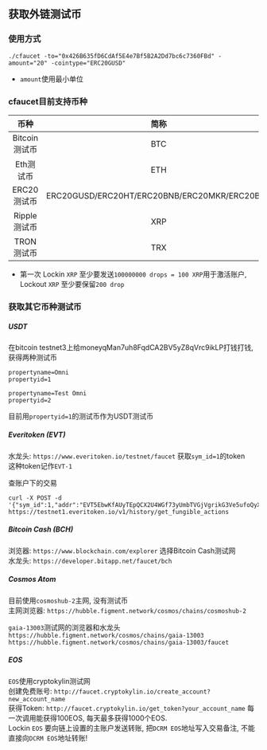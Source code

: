 ## 获取外链测试币
### 使用方式
```
./cfaucet -to="0x426B635fD6CdAf5E4e7Bf5B2A2Dd7bc6c7360FBd" -amount="20" -cointype="ERC20GUSD"
```
* `amount`使用最小单位


### cfaucet目前支持币种

币种|简称|网络|cfaucet帐号/地址|其它获取方式
:---:|:---:|:---:|:---|:---
Bitcoin测试币|BTC|Testnet3测试网|mtjq9RmBBDVne7YB4AFHYCZFn3P2AXv9D5|...
Eth测试币|ETH|Rinkeby测试网|0x426B635fD6CdAf5E4e7Bf5B2A2Dd7bc6c7360FBd|...
ERC20测试币|ERC20GUSD/ERC20HT/ERC20BNB/ERC20MKR/ERC20BNT|Rinkeby测试网|0x7b5Ec4975b5fB2AA06CB60D0187563481bcb6140|...
Ripple测试币|XRP|Ripple测试网|rwLc28nRV7WZiBv6vsHnpxUGAVcj8qpAtE|https://developers.ripple.com/xrp-test-net-faucet.html
TRON测试币|TRX|Shasta测试网|417e5f4552091a69125d5dfcb7b8c2659029395bdf|https://www.trongrid.io/shasta/#request
* 第一次 Lockin `XRP` 至少要发送`100000000 drops = 100 XRP`用于激活账户, Lockout `XRP` 至少要保留`200 drop`



### 获取其它币种测试币
##### USDT
在bitcoin testnet3上给moneyqMan7uh8FqdCA2BV5yZ8qVrc9ikLP打钱打钱, 获得两种测试币
```
propertyname=Omni
propertyid=1

propertyname=Test Omni
propertyid=2
```
目前用`propertyid=1`的测试币作为USDT测试币



##### Everitoken (EVT)
水龙头: `https://www.everitoken.io/testnet/faucet` 获取`sym_id=1`的token  
这种token记作`EVT-1`  

查账户下的交易
```
curl -X POST -d '{"sym_id":1,"addr":"EVT5EbwKfAUyTEpQCX2U4WGf73yUmbTVGjVgrikG3Ve5ufoQyXWYc"}' https://testnet1.everitoken.io/v1/history/get_fungible_actions
```



##### Bitcoin Cash (BCH)
浏览器: `https://www.blockchain.com/explorer` 选择Bitcoin Cash测试网  
水龙头: `https://developer.bitapp.net/faucet/bch`



##### Cosmos Atom
目前使用`cosmoshub-2`主网, 没有测试币  
主网浏览器: `https://hubble.figment.network/cosmos/chains/cosmoshub-2`  

`gaia-13003`测试网的浏览器和水龙头  
`https://hubble.figment.network/cosmos/chains/gaia-13003`   `https://hubble.figment.network/cosmos/chains/gaia-13003/faucet`



##### EOS
`EOS`使用cryptokylin测试网  
创建免费账号: `http://faucet.cryptokylin.io/create_account?new_account_name`  
获得Token: `http://faucet.cryptokylin.io/get_token?your_account_name` 每一次调用能获得100EOS, 每天最多获得1000个EOS.  
Lockin `EOS` 要向链上设置的主账户发送转账, 把`DCRM EOS`地址写入交易备注, 不能直接向`DCRM EOS`地址转账!
